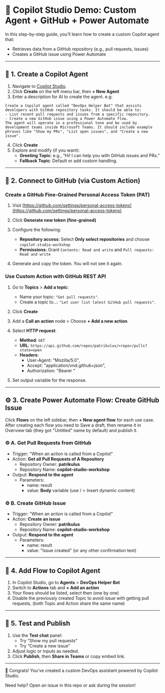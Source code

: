 # 🤖 Copilot Studio Demo: Custom Agent + GitHub + Power Automate

In this step-by-step guide, you’ll learn how to create a custom Copilot agent that:
- Retrieves data from a GitHub repository (e.g., pull requests, issues)
- Creates a GitHub issue using Power Automate

---

## 🧱 1. Create a Copilot Agent

1. Navigate to [Copilot Studio](https://copilotstudio.microsoft.com/).
2. Click **Create** on the left menu bar, then **+ New Agent**
3. Enter a description for AI to create the agent. e.g:
```
Create a Copilot agent called "DevOps Helper Bot" that assists developers with GitHub repository tasks. It should be able to:
- List recent pull requests and issues from a specific repository.
- Create a new GitHub issue using a Power Automate flow.
The agent will operate in a professional tone and be used by development teams inside Microsoft Teams. It should include example phrases like "Show my PRs", "List open issues", and "Create a new issue".
```
4. Click **Create**
5. Explore and modify (if you want):
   - **Greeting Topic**: e.g., “Hi! I can help you with GitHub issues and PRs.”
   - **Fallback Topic**: Default or add custom handling.

---

## 🔗 2. Connect to GitHub (via Custom Action)

### Create a GitHub Fine-Grained Personal Access Token (PAT)

1. Visit [https://github.com/settings/personal-access-tokens](https://github.com/settings/personal-access-tokens)
2. Click **Generate new token (fine-grained)**
3. Configure the following:

   * **Repository access**: Select **Only select repositories** and choose `copilot-studio-workshop`
   * **Permissions**: Grant `Contents: Read and write` and `Pull requests: Read and write`
4. Generate and copy the token. You will not see it again.

### Use Custom Action with GitHub REST API
1. Go to **Topics** > **Add a topic**: 
   - Name your topic: `"Get pull requests"`.
   - Create a topic to...: `"Let user list latest GitHub pull requests"`.
2. Click **Create**
3. Add a **Call an action** node > Choose **+ Add a new action**.
4. Select **HTTP request**:
   - **Method**: `GET`
   - **URL**: `https://api.github.com/repos/patrikulus/<repo>/pulls?state=open`
   - **Headers**:
     - User-Agent: "Mozilla/5.0",
     - Accept: "application/vnd.github+json",
     - Authorization: "Bearer <PAT>"

5. Set output variable for the response.

---

## ⚙️ 3. Create Power Automate Flow: Create GitHub Issue

Click **Flows** on the left sidebar, then **+ New agent flow** for each use case. After creating each flow you need to Save a draft, then rename it in Overview tab (they got "Untitled" name by default) and publish it.

### ⚙️ A. Get Pull Requests from GitHub

* Trigger: "When an action is called from a Copilot"
* Action: **Get all Pull Requests of A Repository**
   * Repository Owner: **patrikulus**
   * Repository Name: **copilot-studio-workshop**
* Output: **Respond to the agent**
   * Parameters:
      - name: result
      - value: **Body** variable (use / > Insert dynamic content)

### ⚙️ B. Create GitHub Issue

* Trigger: "When an action is called from a Copilot"
* Action: **Create an issue**
   * Repository Owner: **patrikulus**
   * Repository Name: **copilot-studio-workshop**
* Output: **Respond to the agent**
   * Parameters:
      - name: result
      - value: "Issue created" (or any other confirmation text)

---

## 🧩 4. Add Flow to Copilot Agent

1. In Copilot Studio, go to **Agents** > **DevOps Helper Bot** 
2. Switch to **Actions** tab and **+ Add an action**
3. Your flows should be listed, select then (one by one)
4. Disable the previously created Topic to avoid issue with getting pull requests, (both Topic and Action share the same name)

---

## 🧪 5. Test and Publish

1. Use the **Test chat** panel:
   - Try “Show my pull requests”
   - Try “Create a new issue”
2. Adjust logic or inputs as needed.
3. Click **Publish**, then **Share in Teams** or copy embed link.

---

🎉 Congrats! You’ve created a custom DevOps assistant powered by Copilot Studio.

Need help? Open an issue in this repo or ask during the session!




